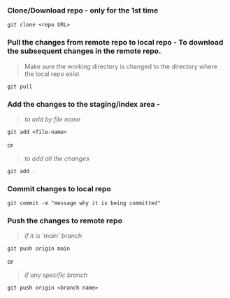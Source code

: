 ### Clone/Download repo - only for the 1st time

    git clone <repo URL>



### Pull the changes from remote repo to local repo - To download the subsequent changes in the remote repo.
> Make sure the working directory is changed to the directory where the local repo exist 

    git pull    



### Add the changes to the staging/index area -

> _to add by file name_ 

    git add <file-name>

or

> _to add all the changes_ 

    git add .   


### Commit changes to local repo

    git commit -m "message why it is being committed"


### Push the changes to remote repo

> _if it is 'main' branch_ 

    git push origin main

or

> _if any specific branch_

    git push origin <branch name>